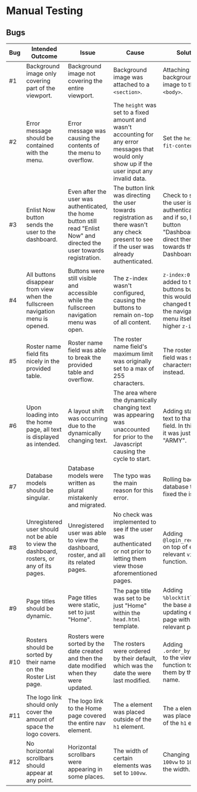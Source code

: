# Manual Testing

## Bugs

| **Bug**   | **Intended Outcome**                                                                        | **Issue**                                                                                                                   | **Cause**                                                                                                                                         | **Solution**                                                                                                                    | **Commit**                                                                                          |
|---------  |-------------------------------------------------------------------------------------------  |---------------------------------------------------------------------------------------------------------------------------- |-------------------------------------------------------------------------------------------------------------------------------------------------  |-------------------------------------------------------------------------------------------------------------------------------  |---------------------------------------------------------------------------------------------------  |
| #1        | Background image only covering part of the viewport.                                        | Background image not covering the entire viewport.                                                                          | Background image was attached to a `<section>`.                                                                                                   | Attaching the background image to the `<body>`.                                                                                 | [55c91aa](https://github.com/Ryael/paradise-lost/commit/55c91aa76922aa5140ef12f5f5cddbcc37591eae)   |
| #2        | Error message should be contained with the menu.                                            | Error message was causing the contents of the menu to overflow.                                                             | The `height` was set to a fixed amount and wasn't accounting for any error messages that would only show up if the user input any invalid data.   | Set the `height` to `fit-content`.                                                                                              | [0b0f056](https://github.com/Ryael/paradise-lost/commit/0b0f056cb71361212647bdf378550ac4c17144)     |
| #3        | Enlist Now button sends the user to the dashboard.                                          | Even after the user was authenticated, the home button still read "Enlist Now" and directed the user towards registration.  | The button link was directing the user towards registration as there wasn't any check present to see if the user was already authenticated.       | Check to see if the user is authenticated, and if so, label the button "Dashboard" and direct them towards the Dashboard.       | [3842db3](https://github.com/Ryael/paradise-lost/commit/3842db3d6d66fc0d4dfb4472def74ef786cb491e)   |
| #4        | All buttons disappear from view when the fullscreen navigation menu is opened.              | Buttons were still visible and accessible while the fullscreen navigation menu was open.                                    | The z-index wasn't configured, causing the buttons to remain on-top of all content.                                                               | `z-index:0` was added to the buttons but later this would be changed to giving the navigation-menu itself a higher `z-index`.   | [bdb7f37](https://github.com/Ryael/paradise-lost/commit/bdb7f378ae2fd850edc51a3b3e9dec42d0574191)   |
| #5        | Roster name field fits nicely in the provided table.                                        | Roster name field was able to break the provided table and overflow.                                                        | The roster name field's maximum limit was originally set to a max of 255 characters.                                                              | The roster's name field was set to 20 characters instead.                                                                       | [99a5f89](https://github.com/Ryael/paradise-lost/commit/99a5f89b929be9014e72b68b4f33cc1f9ddd9976)   |
| #6        | Upon loading into the home page, all text is displayed as intended.                         | A layout shift was occurring due to the dynamically changing text.                                                          | The area where the dynamically changing text was appearing was unaccounted for prior to the Javascript causing the cycle to start.                | Adding starting text to that empty field. In this case it was just "ARMY".                                                      | [d6166b5](https://github.com/Ryael/paradise-lost/commit/d6166b5e8511bb9211b473fc2d15db17b2e23faa)   |
| #7        | Database models should be singular.                                                         | Database models were written as plural mistakenly and migrated.                                                             | The typo was the main reason for this error.                                                                                                      | Rolling back the database table fixed the issue.                                                                                | N/A                                                                                                 |
| #8        | Unregistered user should not be able to view the dashboard, rosters, or any of its pages.   | Unregistered user was able to view the dashboard, roster, and all its related pages.                                        | No check was implemented to see if the user was authenticated or not prior to letting them view those aforementioned pages.                       | Adding `@login_required` on top of each relevant `views.py` function.                                                           | [25ee051](https://github.com/Ryael/paradise-lost/commit/25ee051ad5bc922aa24988da850176e631ea308a)   |
| #9        | Page titles should be dynamic.                                                              | Page titles were static, set to just "Home".                                                                                | The page title was set to be just "Home" within the `head.html` template.                                                                         | Adding `%blocktitle%` to the base and updating each page with the relevant page title.                                          | [82113ba](https://github.com/Ryael/paradise-lost/commit/82113ba9416ef43bb9944f9618e8d19b8835718f)   |
| #10       | Rosters should be sorted by their name on the Roster List page.                             | Rosters were sorted by the date created and then the date modified when they were updated.                                  | The rosters were ordered by their default, which was the date the were last modified.                                                             | Adding `.order_by("name")` to the views function to order them by their name.                                                   | [63f97b8](https://github.com/Ryael/paradise-lost/commit/63f97b83eb44642070ef44d36072755e4f475151)   |
| #11       | The logo link should only cover the amount of space the logo covers.                        | The logo link to the Home page covered the entire nav element.                                                              | The `a` element was placed outside of the `h1` element.                                                                                           | The `a` element was placed inside of the `h1` element.                                                                          | [87a6300](https://github.com/Ryael/paradise-lost/commit/87a6300aef692d6e595d9dc160c9530dc255de19)   |
| #12       | No horizontal scrollbars should appear at any point.                                        | Horizontal scrollbars were appearing in some places.                                                                        | The width of certain elements was set to `100vw`.                                                                                                 | Changing the `100vw` to `100%` for the width.                                                                                   | [b8f168d](https://github.com/Ryael/paradise-lost/commit/b8f168d3be274f173e10eb4afc0bb16c59536187)   |
